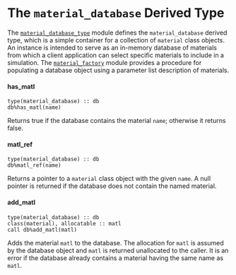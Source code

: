 # The `material_database` Derived Type

The [`material_database_type`](../material_database_type.F90) module defines
the `material_database` derived type, which is a simple container for a
collection of `material` class objects. An instance is intended to serve
as an in-memory database of materials from which a client application can
select specific materials to include in a simulation. The
[`material_factory`](./material_factory.md) module provides a procedure for
populating a database object using a parameter list description of materials.

#### has_matl
```Fortran
type(material_database) :: db
db%has_matl(name)
```
Returns true if the database contains the material `name`; otherwise it
returns false.

#### matl_ref
```Fortran
type(material_database) :: db
db%matl_ref(name)
```
Returns a pointer to a `material` class object with the given `name`.
A null pointer is returned if the database does not contain the named
material.

#### add_matl
```Fortran
type(material_database) :: db
class(material), allocatable :: matl
call db%add_matl(matl)
```
Adds the material `matl` to the database. The allocation for `matl` is assumed
by the database object and `matl` is returned unallocated to the caller. It is
an error if the database already contains a material having the same name as
`matl`.
